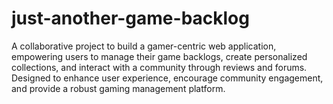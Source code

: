 # just-another-game-backlog
A collaborative project to build a gamer-centric web application, empowering users to manage their game backlogs, create personalized collections, and interact with a community through reviews and forums. Designed to enhance user experience, encourage community engagement, and provide a robust gaming management platform.
